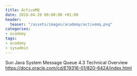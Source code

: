 ```yaml
---
title: ActiveMQ
date: 2018-04-20 00:00:00 +01:00
header:
  teaser: "/assets/images/academy/activemq.png"
categories:
- academy
tags:
- academy
- sysadmin
---
```



Sun Java System Message Queue 4.3 Technical Overview https://docs.oracle.com/cd/E19316-01/820-6424/index.html
